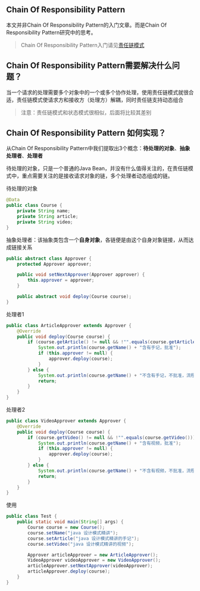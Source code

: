 ## Chain Of Responsibility Pattern

本文并非Chain Of Responsibility Pattern的入门文章。而是Chain Of Responsibility Pattern研究中的思考。

> Chain Of Responsibility Pattern入门请见[责任链模式](https://www.runoob.com/design-pattern/chain-of-responsibility-pattern.html)

## Chain Of Responsibility Pattern需要解决什么问题？

当一个请求的处理需要多个对象中的一个或多个协作处理，使用责任链模式就很合适，责任链模式使请求方和接收方（处理方）解耦，同时责任链支持动态组合

> 注意：责任链模式和状态模式很相似，后面将比较其差别

## Chain Of Responsibility Pattern 如何实现？

从Chain Of Responsibility Pattern中我们提取出3个概念：**待处理的对象**、**抽象处理者**、**处理者**

待处理的对象，只是一个普通的Java Bean，并没有什么值得关注的，在责任链模式中，重点需要关注的是接收请求对象的链，多个处理者动态组成的链。

待处理的对象

```java
@Data
public class Course {
    private String name;
    private String article;
    private String video;
}
```

抽象处理者：该抽象类包含一个**自身对象**，各链便是由这个自身对象链接，从而达成链接关系

```java
public abstract class Approver {
    protected Approver approver;

    public void setNextApprover(Approver approver) {
        this.approver = approver;
    }

    public abstract void deploy(Course course);
}
```

处理者1

```java
public class ArticleApprover extends Approver {
    @Override
    public void deploy(Course course) {
        if (course.getArticle() != null && !"".equals(course.getArticle())) {
            System.out.println(course.getName() + "含有手记，批准");
            if (this.approver != null) {
                approver.deploy(course);
            }
        } else {
            System.out.println(course.getName() + "不含有手记，不批准，流程结束");
            return;
        }
    }
}
```

处理者2

```java
public class VideoApprover extends Approver {
    @Override
    public void deploy(Course course) {
        if (course.getVideo() != null && !"".equals(course.getVideo())) {
            System.out.println(course.getName() + "含有视频，批准");
            if (this.approver != null) {
                approver.deploy(course);
            }
        } else {
            System.out.println(course.getName() + "不含有视频，不批准，流程结束");
            return;
        }
    }
}
```

使用

```java
public class Test {
    public static void main(String[] args) {
        Course course = new Course();
        course.setName("java 设计模式精讲");
        course.setArticle("java 设计模式精讲的手记");
        course.setVideo("java 设计模式精讲的视频");

        Approver articleApprover = new ArticleApprover();
        VideoApprover videoApprover = new VideoApprover();
        articleApprover.setNextApprover(videoApprover);
        articleApprover.deploy(course);
    }
}
```

